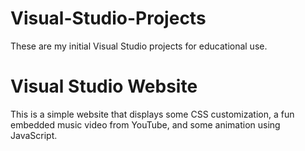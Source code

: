 # Visual-Studio-Projects
These are my initial Visual Studio projects for educational use.

# Visual Studio Website
This is a simple website that displays some CSS customization, a fun embedded music video from YouTube, and some animation using JavaScript. 
